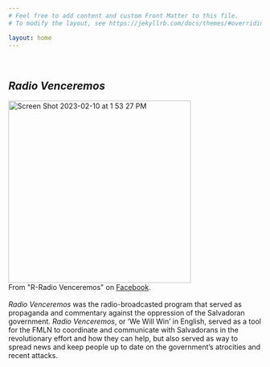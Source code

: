 ```yaml
---
# Feel free to add content and custom Front Matter to this file.
# To modify the layout, see https://jekyllrb.com/docs/themes/#overriding-theme-defaults

layout: home
---
```

<br>
<h2> <i>Radio Venceremos</i></h2>
<img width="363" alt="Screen Shot 2023-02-10 at 1 53 27 PM" src="https://user-images.githubusercontent.com/122332459/218185277-c7c72884-5687-4075-bd2b-d6d31c60c58a.png">
<br>
From "R-Radio Venceremos" on <a href="[URL](https://zh-cn.facebook.com/people/R-Radio-Venceremos/100063559471968/?ref=py_c)">Facebook</a>.
<br>
<br>
<i>Radio Venceremos</i> was the radio-broadcasted program that served as propaganda and commentary against the oppression of the Salvadoran government. <i>Radio Venceremos</i>, or ‘We Will Win’ in English, served as a tool for the FMLN to coordinate and communicate with Salvadorans in the revolutionary effort and how they can help, but also served as way to spread news and keep people up to date on the government’s atrocities and recent attacks.
